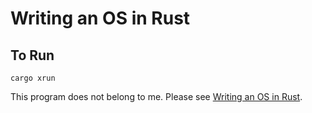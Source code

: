 # Writing an OS in Rust

## To Run
```
cargo xrun
```

This program does not belong to me. Please see [Writing an OS in Rust](https://os.phil-opp.com).
